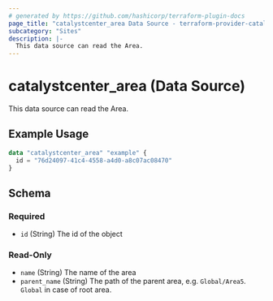 ```yaml
---
# generated by https://github.com/hashicorp/terraform-plugin-docs
page_title: "catalystcenter_area Data Source - terraform-provider-catalystcenter"
subcategory: "Sites"
description: |-
  This data source can read the Area.
---
```


# catalystcenter_area (Data Source)

This data source can read the Area.

## Example Usage

```terraform
data "catalystcenter_area" "example" {
  id = "76d24097-41c4-4558-a4d0-a8c07ac08470"
}
```

<!-- schema generated by tfplugindocs -->
## Schema

### Required

- `id` (String) The id of the object

### Read-Only

- `name` (String) The name of the area
- `parent_name` (String) The path of the parent area, e.g. `Global/Area5`. `Global` in case of root area.
